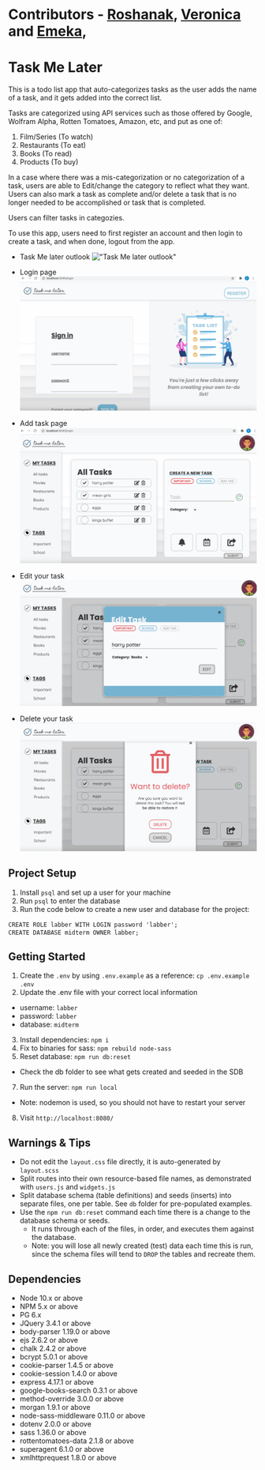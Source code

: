 Contributors -  [Roshanak](https://github.com/roshanakak), [Veronica](https://github.com/tungtung233) and [Emeka](https://github.com/Emeka-asogwa),
=========
# Task Me Later
This is a todo list app that auto-categorizes tasks as the user adds the name of a task, and it gets added into the correct list.

Tasks are categorized using API services such as those offered by Google, Wolfram Alpha, Rotten Tomatoes, Amazon, etc, and put as one of:

1. Film/Series (To watch)
2. Restaurants (To eat)
3. Books (To read)
4. Products (To buy)

In a case where there was a  mis-categorization or no categorization of a task, users are able to Edit/change the category to reflect what they want. Users can also mark a task as complete and/or delete a task that is no longer needed to be accomplished or task that is completed.

Users can filter tasks in categozies.

To use this app, users need to first register an account and then login to create a task, and when done, logout from the app. 

- Task Me later outlook
!["Task Me later outlook"](https://github.com/roshanakak/midtermProject_ToDoList/blob/master/docs/Task_me_later.gif)

- Login page 
!["login page"](https://github.com/roshanakak/midtermProject_ToDoList/blob/master/docs/login_pix.png)

- Add task page
!["all tasks"](https://github.com/roshanakak/midtermProject_ToDoList/blob/master/docs/task_pix.png)
- Edit your task
!["edit task"](https://github.com/roshanakak/midtermProject_ToDoList/blob/master/docs/edit_pix.png)
- Delete your task
!["delete task"](https://github.com/roshanakak/midtermProject_ToDoList/blob/master/docs/delete_pix.png)



## Project Setup
1. Install `psql` and set up a user for your machine
2. Run `psql` to enter the database
3. Run the code below to create a new user and database for the project:

```
CREATE ROLE labber WITH LOGIN password 'labber';
CREATE DATABASE midterm OWNER labber;
```


## Getting Started

1. Create the `.env` by using `.env.example` as a reference: `cp .env.example .env`
2. Update the .env file with your correct local information 
  - username: `labber` 
  - password: `labber` 
  - database: `midterm`
3. Install dependencies: `npm i`
4. Fix to binaries for sass: `npm rebuild node-sass`
5. Reset database: `npm run db:reset`
  - Check the db folder to see what gets created and seeded in the SDB
7. Run the server: `npm run local`
  - Note: nodemon is used, so you should not have to restart your server
8. Visit `http://localhost:8080/`

## Warnings & Tips

- Do not edit the `layout.css` file directly, it is auto-generated by `layout.scss`
- Split routes into their own resource-based file names, as demonstrated with `users.js` and `widgets.js`
- Split database schema (table definitions) and seeds (inserts) into separate files, one per table. See `db` folder for pre-populated examples. 
- Use the `npm run db:reset` command each time there is a change to the database schema or seeds. 
  - It runs through each of the files, in order, and executes them against the database. 
  - Note: you will lose all newly created (test) data each time this is run, since the schema files will tend to `DROP` the tables and recreate them.

## Dependencies

- Node 10.x or above
- NPM 5.x or above
- PG 6.x
- JQuery 3.4.1 or above
- body-parser 1.19.0 or above
- ejs 2.6.2 or above
- chalk 2.4.2 or above
- bcrypt 5.0.1 or above
- cookie-parser 1.4.5 or above
- cookie-session 1.4.0 or above 
- express 4.17.1 or above
- google-books-search 0.3.1 or above
- method-override 3.0.0 or above
- morgan 1.9.1 or above
- node-sass-middleware 0.11.0 or above
- dotenv 2.0.0 or above
- sass 1.36.0 or above
- rottentomatoes-data 2.1.8 or above
- superagent 6.1.0 or above
- xmlhttprequest 1.8.0 or above
